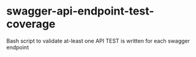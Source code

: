 # swagger-api-endpoint-test-coverage
Bash script to validate at-least one API TEST is written for each swagger endpoint
